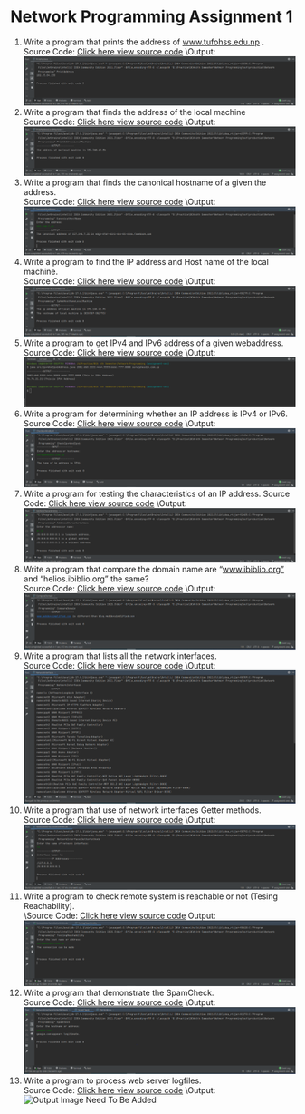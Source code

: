 # Network Programming Assignment 1

1. Write a program that prints the address of www.tufohss.edu.np .\
   Source Code: [Click here view source code](https://github.com/surajpheudin-github/network-programming-assignment/blob/assignment-one/src/PrintAddress.java)
   \Output:
   ![Output Image](https://github.com/surajpheudin-github/network-programming-assignment/blob/assignment-one/output/PrintAddress.PNG?raw=true "Output")
2. Write a program that finds the address of the local machine\
   Source Code: [Click here view source code](https://github.com/surajpheudin-github/network-programming-assignment/blob/assignment-one/src/PrintAddressLocalMachine.java)
   \Output:
   ![Output Image](https://github.com/surajpheudin-github/network-programming-assignment/blob/assignment-one/output/PrintAddressLocalMachine.PNG?raw=true "Output")
3. Write a program that finds the canonical hostname of a given the address.\
   Source Code: [Click here view source code](https://github.com/surajpheudin-github/network-programming-assignment/blob/assignment-one/src/CanonicalHostName.java)
   \Output:
   ![Output Image](https://github.com/surajpheudin-github/network-programming-assignment/blob/assignment-one/output/CanonicalHostName.PNG?raw=true "Output")
4. Write a program to find the IP address and Host name of the local machine.\
   Source Code: [Click here view source code](https://github.com/surajpheudin-github/network-programming-assignment/blob/assignment-one/src/IpAndHostNameLocalMachine.java)
   \Output:
   ![Output Image](https://github.com/surajpheudin-github/network-programming-assignment/blob/assignment-one/output/IpAndHostNameLocalMachine.PNG?raw=true "Output")
5. Write a program to get IPv4 and IPv6 address of a given webaddress.\
   Source Code: [Click here view source code](https://github.com/surajpheudin-github/network-programming-assignment/blob/assignment-one/src/CheckIpv4AndIpv6.java)
   \Output:
   ![Output Image](https://github.com/surajpheudin-github/network-programming-assignment/blob/assignment-one/output/Ipv4AndIpv6Address.PNG?raw=true "Output")
6. Write a program for determining whether an IP address is IPv4 or IPv6.\
   Source Code: [Click here view source code](https://github.com/surajpheudin-github/network-programming-assignment/blob/assignment-one/src/CheckIpv4AndIpv6.java)
   \Output:
   ![Output Image](https://github.com/surajpheudin-github/network-programming-assignment/blob/assignment-one/output/CheckIpv4AndIpv6.PNG?raw=true "Output")
7. Write a program for testing the characteristics of an IP address.
   Source Code: [Click here view source code](https://github.com/surajpheudin-github/network-programming-assignment/blob/assignment-one/src/AddressCharacteristics.java)
   \Output:
   ![Output Image](https://github.com/surajpheudin-github/network-programming-assignment/blob/assignment-one/output/AddressCharacteristics.PNG?raw=true "Output")
8. Write a program that compare the domain name are “www.ibiblio.org” and “helios.ibiblio.org” the same?\
   Source Code: [Click here view source code](https://github.com/surajpheudin-github/network-programming-assignment/blob/assignment-one/src/CompareDomain.java)
   \Output:
   ![Output Image](https://github.com/surajpheudin-github/network-programming-assignment/blob/assignment-one/output/CompareDomain.PNG?raw=true "Output")
9. Write a program that lists all the network interfaces.\
   Source Code: [Click here view source code](https://github.com/surajpheudin-github/network-programming-assignment/blob/assignment-one/src/NetworkInterfaces.java)
   \Output:
   ![Output Image](https://github.com/surajpheudin-github/network-programming-assignment/blob/assignment-one/output/NetworkInterfaces.PNG?raw=true "Output")
10. Write a program that use of network interfaces Getter methods.\
    Source Code: [Click here view source code](https://github.com/surajpheudin-github/network-programming-assignment/blob/assignment-one/src/NetworkInterfacesGetterMethods.java)
    \Output:
    ![Output Image](https://github.com/surajpheudin-github/network-programming-assignment/blob/assignment-one/output/NetworkInterfacesGetterMethods.PNG?raw=true "Output")
11. Write a program to check remote system is reachable or not (Tesing Reachability).\
    \Source Code: [Click here view source code](https://github.com/surajpheudin-github/network-programming-assignment/blob/assignment-one/src/TestingReachability.java)
    Output:
    ![Output Image](https://github.com/surajpheudin-github/network-programming-assignment/blob/assignment-one/output/TestingReachability.PNG?raw=true "Output")
12. Write a program that demonstrate the SpamCheck.\
    Source Code: [Click here view source code](https://github.com/surajpheudin-github/network-programming-assignment/blob/assignment-one/src/SpamCheck.java)
    \Output:
    ![Output Image](https://github.com/surajpheudin-github/network-programming-assignment/blob/assignment-one/output/SpamCheck.PNG?raw=true "Output")
13. Write a program to process web server logfiles.\
    Source Code: [Click here view source code](https://github.com/surajpheudin-github/network-programming-assignment/blob/assignment-one/src/WebServerLogfiles.java)
    \Output:
    ![Output Image Need To Be Added](link "Output")